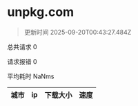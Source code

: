 
  # unpkg.com

  > 更新时间 2025-09-20T00:43:27.484Z
  
  总共请求 0

  请求报错 0

  平均耗时 NaNms

|城市|ip|下载大小|速度|
|-----|----------|---|---|

  